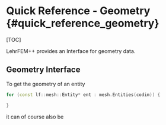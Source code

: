 # Quick Reference - Geometry {#quick_reference_geometry}

[TOC]

LehrFEM++ provides an Interface for geometry data.

## Geometry Interface

To get the geometry of an entity

```cpp
for (const lf::mesh::Entity* ent : mesh.Entities(codim)) {

}
```

it can of course also be
